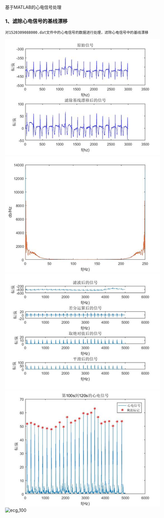 
基于MATLAB的心电信号处理
### 1、滤除心电信号的基线漂移
    对1520309088000.dat文件中的心电信号的数据进行处理，滤除心电信号中的基线漂移
![ecg_est](https://github.com/guangyubin/SmartHealth/blob/master/2018/students/S201815061/figure/ecg_est.jpg)
![ecg_power](https://github.com/guangyubin/SmartHealth/blob/master/2018/students/S201815061/figure/ecg_power.jpg)
![ecg_qrsdet](https://github.com/guangyubin/SmartHealth/blob/master/2018/students/S201815061/figure/ecg_qrsdet.jpg)
![ecg_qrsdet2](https://github.com/guangyubin/SmartHealth/blob/master/2018/students/S201815061/figure/ecg_qrsdet2.jpg)
![ecg_100]()

   
